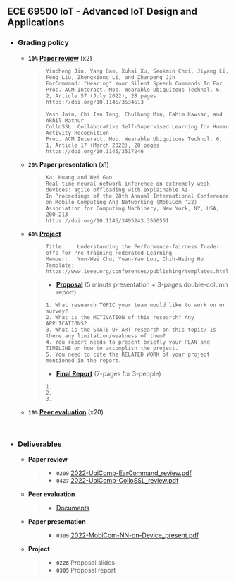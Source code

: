 ## ECE 69500 IoT - Advanced IoT Design and Applications

* ### Grading policy
  * **```10%```** [**Paper review**](https://docs.google.com/spreadsheets/d/1A1qAF9cIAwDyDGS6gT8t_i145R8hygVCzgcJHRVeBIQ/edit?usp=sharing) (x2)
    > ```
    > Yincheng Jin, Yang Gao, Xuhai Xu, Seokmin Choi, Jiyang Li, Feng Liu, Zhengxiong Li, and Zhanpeng Jin
    > EarCommand: "Hearing" Your Silent Speech Commands In Ear
    > Proc. ACM Interact. Mob. Wearable Ubiquitous Technol. 6, 2, Article 57 (July 2022), 28 pages
    > https://doi.org/10.1145/3534613
    > 
    > Yash Jain, Chi Ian Tang, Chulhong Min, Fahim Kawsar, and Akhil Mathur
    > ColloSSL: Collaborative Self-Supervised Learning for Human Activity Recognition
    > Proc. ACM Interact. Mob. Wearable Ubiquitous Technol. 6, 1, Article 17 (March 2022), 28 pages
    > https://doi.org/10.1145/3517246
    > ```
  * **```20%```** **Paper presentation** (x1)
    > ```
    > Kai Huang and Wei Gao
    > Real-time neural network inference on extremely weak devices: agile offloading with explainable AI
    > In Proceedings of the 28th Annual International Conference on Mobile Computing And Networking (MobiCom '22)
    > Association for Computing Machinery, New York, NY, USA, 200–213
    > https://doi.org/10.1145/3495243.3560551
    > ```
  * **```60%```** [**Project**](https://docs.google.com/spreadsheets/d/106mGXUgaOzmoV044iW7WO3dy7T7VuiBGWyQejD0Zhl8/edit#gid=0)
    > ```
    > Title:    Understanding the Performance-fairness Trade-offs for Pre-training Federated Learning
    > Member:   Yun-Wei Chu, Yuan-Yao Lou, Chih-Hsing Ho
    > Template: https://www.ieee.org/conferences/publishing/templates.html
    > ```

    > * [**Proposal**](https://docs.google.com/spreadsheets/d/13IzV9mz9zrxV30mV95UXKtiNcUnJssBR-czkruXEIBA/edit#gid=0) (5 minuts presentation + 3-pages double-column report)
    > ```
    > 1. What research TOPIC your team would like to work on or survey?
    > 2. What is the MOTIVATION of this research? Any APPLICATIONS?
    > 3. What is the STATE-OF-ART research on this topic? Is there any limitation/weakness of them?
    > 4. You report needs to present briefly your PLAN and TIMELINE on how to accomplish the project.
    > 5. You need to cite the RELATED WORK of your project mentioned in the report.
    > ```
    > * [**Final Report**]() (7-pages for 3-people)
    > ```
    > 1. 
    > 2. 
    > 3. 
    > ```
  * **```10%```** [**Peer evaluation**](https://forms.gle/FNo9Xiib6zefbdip8) (x20)
  
<br />
  
* ### Deliverables
  * **Paper review**
    > * **```0209```** [2022-UbiComp-EarCommand_review.pdf](./2022-UbiComp-EarCommand_review.pdf)
    > * **```0427```** [2022-UbiComp-ColloSSL_review.pdf](./2022-UbiComp-ColloSSL_review.pdf)
  * **Peer evaluation**
    > * [Documents](https://docs.google.com/document/d/1MLv4mWAOdYq6g6PG0-Ri5VhrF6bQyeLlVCWDMlXh2w8/edit#heading=h.n0cbuabx5bw8)
  * **Paper presentation**
    > * **```0309```** [2022-MobiCom-NN-on-Device_present.pdf](https://docs.google.com/presentation/d/1I5dY-idtY4rvyUngbMdGu8alkt-nzWErT5nYhZwYeww/edit#slide=id.gf4968908a5_1_190)
  * **Project**
    > * **```0228```** Proposal slides
    > * **```0305```** Proposal report
